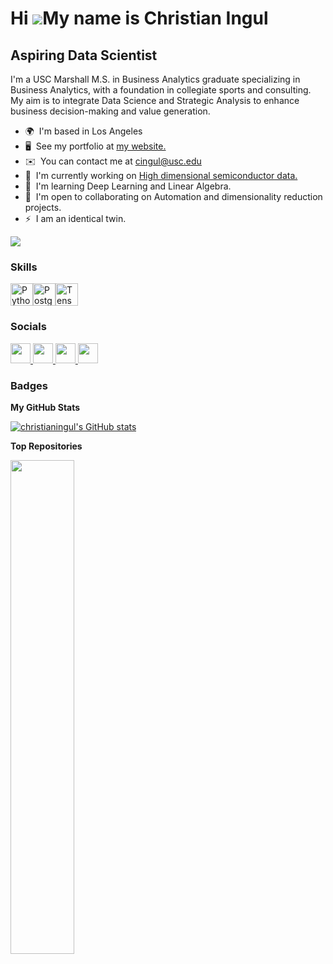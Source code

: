 Hi ![](https://user-images.githubusercontent.com/18350557/176309783-0785949b-9127-417c-8b55-ab5a4333674e.gif)My name is Christian Ingul
=======================================================================================================================================

Aspiring Data Scientist
--------------

I'm a USC Marshall M.S. in Business Analytics graduate specializing in Business Analytics, with a foundation in collegiate sports and consulting. My aim is to integrate Data Science and Strategic Analysis to enhance business decision-making and value generation.

* 🌍  I'm based in Los Angeles
* 🖥️  See my portfolio at [my website.](http://christianingul.github.io/)
* ✉️  You can contact me at [cingul@usc.edu](mailto:cingul@usc.edu)
* 🚀  I'm currently working on [High dimensional semiconductor data.](http://tba)
* 🧠  I'm learning Deep Learning and Linear Algebra.
* 🤝  I'm open to collaborating on Automation and dimensionality reduction projects.
* ⚡  I am an identical twin.

<a href="https://www.github.com/christianingul" target="_blank" rel="noreferrer"><img
src="https://img.shields.io/github/followers/christianingul?logo=github&style=for-the-badge&color=ef4444&labelColor=27272a" /></a>

### Skills


<p align="left">
<a href="https://www.python.org/" target="_blank" rel="noreferrer"><img src="https://raw.githubusercontent.com/danielcranney/readme-generator/main/public/icons/skills/python-colored.svg" width="36" height="36" alt="Python" /></a><a href="https://www.postgresql.org/" target="_blank" rel="noreferrer"><img src="https://raw.githubusercontent.com/danielcranney/readme-generator/main/public/icons/skills/postgresql-colored.svg" width="36" height="36" alt="PostgreSQL" /></a><a href="https://www.tensorflow.org/" target="_blank" rel="noreferrer"><img src="https://raw.githubusercontent.com/danielcranney/readme-generator/main/public/icons/skills/tensorflow-colored.svg" width="36" height="36" alt="TensorFlow" /></a>
</p>


### Socials

<p align="left">
  <a href="https://www.github.com/christianingul" target="_blank" rel="noreferrer">
    <picture>
      <source media="(prefers-color-scheme: dark)" srcset="https://raw.githubusercontent.com/danielcranney/readme-generator/main/public/icons/socials/github-dark.svg" />
      <source media="(prefers-color-scheme: light)" srcset="https://raw.githubusercontent.com/danielcranney/readme-generator/main/public/icons/socials/github.svg" />
      <img src="https://raw.githubusercontent.com/danielcranney/readme-generator/main/public/icons/socials/github.svg" width="32" height="32" />
    </picture>
  </a>
  <a href="http://www.instagram.com/cingul" target="_blank" rel="noreferrer">
    <picture>
      <source media="(prefers-color-scheme: dark)" srcset="https://raw.githubusercontent.com/danielcranney/readme-generator/main/public/icons/socials/instagram.svg"  />
      <source media="(prefers-color-scheme: light)" srcset="https://raw.githubusercontent.com/danielcranney/readme-generator/main/public/icons/socials/instagram.svg" />
      <img src="https://raw.githubusercontent.com/danielcranney/readme-generator/main/public/icons/socials/instagram.svg" width="32" height="32" />
    </picture>
  </a>
  <a href="https://www.linkedin.com/in/cingul" target="_blank" rel="noreferrer">
    <picture>
      <source media="(prefers-color-scheme: dark)" srcset="https://raw.githubusercontent.com/danielcranney/readme-generator/main/public/icons/socials/linkedin-dark.svg" />
      <source media="(prefers-color-scheme: light)" srcset="https://raw.githubusercontent.com/danielcranney/readme-generator/main/public/icons/socials/linkedin.svg" />
      <img src="https://raw.githubusercontent.com/danielcranney/readme-generator/main/public/icons/socials/linkedin.svg" width="32" height="32" />
    </picture>
  </a>
  <a href="https://www.youtube.com/@user-kc8yy1zk1l" target="_blank" rel="noreferrer">
    <picture>
      <source media="(prefers-color-scheme: dark)" srcset="https://raw.githubusercontent.com/danielcranney/readme-generator/main/public/icons/socials/youtube.svg"  />
      <source media="(prefers-color-scheme: light)" srcset="https://raw.githubusercontent.com/danielcranney/readme-generator/main/public/icons/socials/youtube.svg" />
      <img src="https://raw.githubusercontent.com/danielcranney/readme-generator/main/public/icons/socials/youtube.svg" width="32" height="32" />
    </picture>
  </a>
</p>


### Badges

<b>My GitHub Stats</b>

<a href="http://www.github.com/christianingul"><img src="https://github-readme-stats.vercel.app/api?username=christianingul&show_icons=true&hide=&count_private=true&title_color=ffffff&text_color=ffffff&icon_color=ef4444&bg_color=27272a&hide_border=true&show_icons=true" alt="christianingul's GitHub stats" /></a>

<b>Top Repositories</b>

<div width="100%" align="center"><a href="https://github.com/christianingul/cover_letter_buddy" align="left"><img align="left" width="45%" src="https://github-readme-stats.vercel.app/api/pin/?username=christianingul&repo=cover_letter_buddy&title_color=ffffff&text_color=ffffff&icon_color=ef4444&bg_color=27272a&hide_border=true&locale=en" /></a></div><br /><br /><br /><br /><br /><br /><br />


